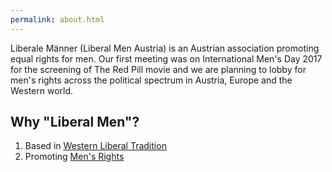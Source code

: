 ```yaml
---
permalink: about.html
---
```


Liberale Männer (Liberal Men Austria) is an Austrian association promoting equal rights for men.
Our first meeting was on International Men's Day 2017
for the screening of The Red Pill movie and we are planning to lobby for men's rights across 
the political spectrum in Austria, Europe and the Western world.

## Why "Liberal Men"?

1. Based in [Western Liberal Tradition](liberal.html)
2. Promoting [Men's Rights](men.html)
